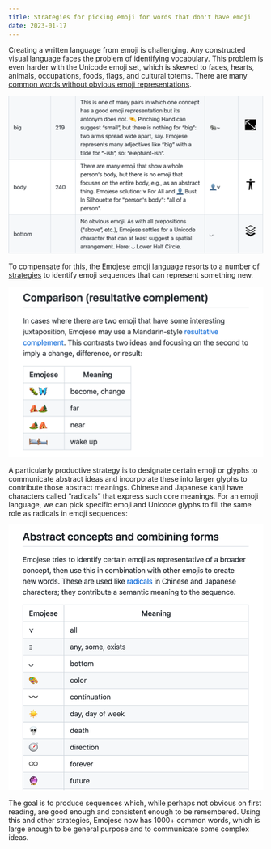 ```yaml
---
title: Strategies for picking emoji for words that don't have emoji
date: 2023-01-17
---
```


Creating a written language from emoji is challenging. Any constructed visual language faces the problem of identifying vocabulary. This problem is even harder with the Unicode emoji set, which is skewed to faces, hearts, animals, occupations, foods, flags, and cultural totems. There are many [common words without obvious emoji representations](https://github.com/JanMiksovsky/emojese/blob/main/docs/Challenges.md).

![](/images/2023/01/wordsWithoutEmoji.png)

To compensate for this, the [Emojese emoji language](https://emojese.org) resorts to a number of [strategies](https://github.com/JanMiksovsky/emojese/blob/main/docs/Guidelines.md) to identify emoji sequences that can represent something new.

![](/images/2023/01/comparison.png)

A particularly productive strategy is to designate certain emoji or glyphs to communicate abstract ideas and incorporate these into larger glyphs to contribute those abstract meanings. Chinese and Japanese kanji have characters called “radicals” that express such core meanings. For an emoji language, we can pick specific emoji and Unicode glyphs to fill the same role as radicals in emoji sequences:

![](/images/2023/01/concepts.png)

The goal is to produce sequences which, while perhaps not obvious on first reading, are good enough and consistent enough to be remembered. Using this and other strategies, Emojese now has 1000+ common words, which is large enough to be general purpose and to communicate some complex ideas.
